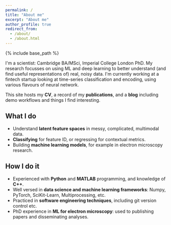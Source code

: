 ```yaml
---
permalink: /
title: "About me"
excerpt: "About me"
author_profile: true
redirect_from: 
  - /about/
  - /about.html
---
```


{% include base_path %}

I'm a scientist: Cambridge BA/MSci, Imperial College London PhD. My research focusses on using ML and deep learning to better understand (and find useful representations of) real, noisy data. I'm currently working at a fintech startup looking at time-series classification and encoding, using various flavours of neural network.

This site hosts my **CV**, a record of my **publications**, and a **blog** including demo workflows and things I find interesting.


What I do
------
- Understand **latent feature spaces** in messy, complicated, multimodal data.
- **Classifying** for feature ID, or regressing for contextual metrics.
- Building **machine learning models**, for example in electron microscopy research.


How I do it
------
- Experienced with **Python** and **MATLAB** programming, and knowledge of **C++**.
- Well versed in **data science and machine learning frameworks**: Numpy, PyTorch, SciKit-Learn, Multiprocessing, etc.
- Practiced in **software engineering techniques**, including git version control etc.
- PhD experience in **ML for electron microscopy**: used to publishing papers and disseminating analyses.
